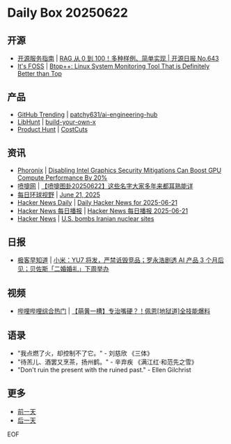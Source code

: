 # Daily Box 20250622

## 开源
- [开源服务指南](https://osguider.com/blog/) | [RAG 从 0 到 100！多种样例、简单实现 | 开源日报 No.643](https://osguider.com/blog/post/daily/daily-643/)
- [It's FOSS](https://itsfoss.com/) | [Btop++: Linux System Monitoring Tool That is Definitely Better than Top](https://itsfoss.com/btop-plus-plus/)

## 产品
- [GitHub Trending](https://github.com/trending?since=daily) | [patchy631/ai-engineering-hub](https://github.com/patchy631/ai-engineering-hub)
- [LibHunt](https://www.libhunt.com/) | [build-your-own-x](https://www.libhunt.com/r/build-your-own-x)
- [Product Hunt](https://www.producthunt.com) | [CostCuts](https://www.producthunt.com/posts/costcuts)

## 资讯
- [Phoronix](https://www.phoronix.com/) | [Disabling Intel Graphics Security Mitigations Can Boost GPU Compute Performance By 20%](https://www.phoronix.com/news/Disable-Intel-Gfx-Security-20p)
- [喷嚏网](http://www.dapenti.com/blog/blog.asp?subjectid=70&name=xilei) | [【喷嚏图卦20250622】这些名字大家多年来都耳熟能详](http://www.dapenti.com/blog/more.asp?name=xilei&id=186656)
- [每日环球视野](https://idai.ly/) | [June 21, 2025](http://m.idai.ly/se/a193iG?1750435200)
- [Hacker News Daily](https://www.daemonology.net/hn-daily/) | [Daily Hacker News for 2025-06-21](https://www.daemonology.net/hn-daily/2025-06-21.html)
- [Hacker News 每日播报](https://hacker-news.agi.li/) | [Hacker News 每日播报 2025-06-21](https://hacker-news.agi.li/post/2025-06-21)
- [Hacker News](https://news.ycombinator.com/front) | [U.S. bombs Iranian nuclear sites](https://news.ycombinator.com/item?id=44341639)

## 日报
- [极客早知道](https://www.geekpark.net/column/74) | [小米：YU7 将发，严禁诋毁竞品；罗永浩剧透 AI 产品 3 个月后见；贝佐斯「二婚婚礼」下周举办](https://www.geekpark.net/news/350674)

## 视频
- [哔哩哔哩综合热门](https://www.bilibili.com/v/popular/all/) | [【萌黄一槽】专治嘴硬？！佩恩[地狱道]全技能爆料](https://b23.tv/BV1CvKWzMEXH)

## 语录
- "我点燃了火，却控制不了它。" - 刘慈欣 《三体》
- "待羔儿、酒罢又烹茶，扬州鹤。" - 辛弃疾 《满江红·和范先之雪》
- "Don't ruin the present with the ruined past." - Ellen Gilchrist

## 更多
- [前一天](daily-box-20250621.md)
- [后一天](daily-box-20250623.md)

EOF